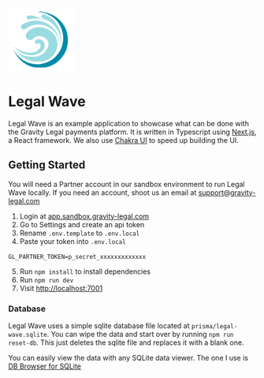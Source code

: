 ![legal wave logo](public/legal-wave-logo.png)

# Legal Wave

Legal Wave is an example application to showcase what can be done with the Gravity Legal payments platform. It is written in Typescript using [Next.js](https://nextjs.org/), a React framework. We also use [Chakra UI](https://chakra-ui.com/) to speed up building the UI.

## Getting Started

You will need a Partner account in our sandbox environment to run Legal Wave locally. If you need an account, shoot us an email at support@gravity-legal.com

1. Login at [app.sandbox.gravity-legal.com](https://app.sandbox.gravity-legal.com)
2. Go to Settings and create an api token
3. Rename `.env.template` to `.env.local`
4. Paste your token into `.env.local`

```
GL_PARTNER_TOKEN=p_secret_xxxxxxxxxxxxx
```

5. Run `npm install` to install dependencies
6. Run `npm run dev`
7. Visit [http://localhost:7001](http://localhost:7001)

### Database

Legal Wave uses a simple sqlite database file located at `prisma/legal-wave.sqlite`. You can wipe the data and start over by running `npm run reset-db`. This just deletes the sqlite file and replaces it with a blank one.

You can easily view the data with any SQLite data viewer. The one I use is [DB Browser for SQLite](https://sqlitebrowser.org/)
